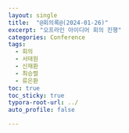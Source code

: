 ```yaml
---
layout: single
title:  "@회의록@(2024-01-26)"
excerpt: "오프라인 아이디어 회의 진행"
categories: Conference
tags:
  - 회의
  - 서태원
  - 신재환
  - 최승렬
  - 류은환
toc: true
toc_sticky: true
typora-root-url: ../
auto_profile: false

---
```

